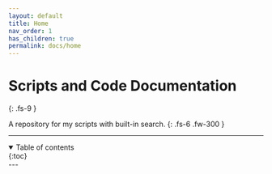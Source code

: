 ```yaml
---
layout: default
title: Home
nav_order: 1
has_children: true
permalink: docs/home
---
```


# Scripts and Code Documentation
{: .fs-9 }

A repository for my scripts with built-in search.
{: .fs-6 .fw-300 }


---
<!--
## Table of Contents
{: .no_toc } -->

<details open markdown="block">
  <summary>
    Table of contents
  </summary>
  <!-- {: .text-delta } -->
<!-- 1. TOC -->
  {:toc}
</details>
---
